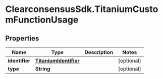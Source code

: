# ClearconsensusSdk.TitaniumCustomFunctionUsage

## Properties

Name | Type | Description | Notes
------------ | ------------- | ------------- | -------------
**identifier** | [**TitaniumIdentifier**](TitaniumIdentifier.md) |  | [optional] 
**type** | **String** |  | [optional] 


